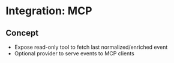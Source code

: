 # Integration: MCP

## Concept

- Expose read-only tool to fetch last normalized/enriched event
- Optional provider to serve events to MCP clients
